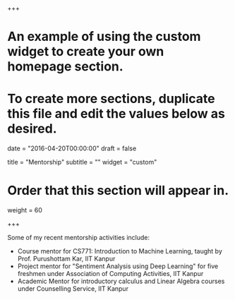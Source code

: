 +++
# An example of using the custom widget to create your own homepage section.
# To create more sections, duplicate this file and edit the values below as desired.

date = "2016-04-20T00:00:00"
draft = false

title = "Mentorship"
subtitle = ""
widget = "custom"

# Order that this section will appear in.
weight = 60

+++

Some of my recent mentorship activities include:

- Course mentor for CS771: Introduction to Machine Learning, taught by Prof. Purushottam Kar, IIT Kanpur
- Project mentor for "Sentiment Analysis using Deep Learning" for five freshmen under Association of Computing Activities, IIT Kanpur
- Academic Mentor for introductory calculus and Linear Algebra courses under Counselling Service, IIT Kanpur
